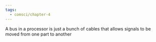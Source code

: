 ```yaml
---
tags:
  - comsci/chapter-4
---
```


A bus in a processor is just a bunch of cables that allows signals to be moved from one part to another
